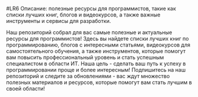 #LR6
Описание: полезные ресурсы для программистов, такие как списки лучших книг, блогов и видеокурсов, а также важные инструменты и сервисы для разработки.

Наш репозиторий собрал для вас самые полезные и актуальные ресурсы для программистов! Здесь вы найдете списки лучших книг по программированию, блогов с интересными статьями, видеокурсов для самостоятельного обучения, а также инструментов, которые помогут вам повысить профессиональный уровень и стать успешным специалистом в области ИТ. Наша цель - сделать ваш путь к успеху в программировании проще и более интересным! Подпишитесь на наш репозиторий и следите за обновлениями - вас ждут множество полезных материалов и ресурсов, которые помогут вам стать лучшим в своей области!
